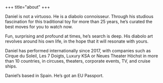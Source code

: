 +++
title="about"
+++

Daniel is not a virtuoso. He is a diabolo connoisseur.
Through his studious fascination for this traditional toy for more than 25 years, he’s curated the best moves for you to watch now.

Fun, surprising and profound at times, he’s search is deep. His diabolo art revolves around his own life, in the hope that it will resonate with yours.

Daniel has performed internationally since 2017, with companies such as Cirque du Soleil, Les 7 Doigts, Luxury KSA or Neues Theater Höchst  in more than 10 countries, in circuses, theaters, corporate events, TV, and cruise ships.

Daniel’s based in Spain. He’s got an EU Passport.